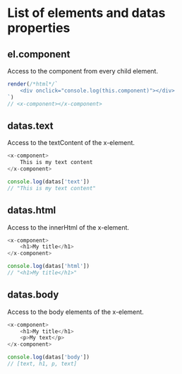 # List of elements and datas properties

## el.component

Access to the component from every child element.

```js
render(/*html*/`
    <div onclick="console.log(this.component)"></div>
`)
// <x-component></x-component>
```

## datas.text

Access to the textContent of the x-element.

```js
<x-component>
    This is my text content
</x-component>

console.log(datas['text'])
// "This is my text content"
```

## datas.html

Access to the innerHtml of the x-element.

```js
<x-component>
    <h1>My title</h1>
</x-component>

console.log(datas['html'])
// "<h1>My title</h1>"
```

## datas.body

Access to the body elements of the x-element.

```js
<x-component>
    <h1>My title</h1>
    <p>My text</p>
</x-component>

console.log(datas['body'])
// [text, h1, p, text]
```
